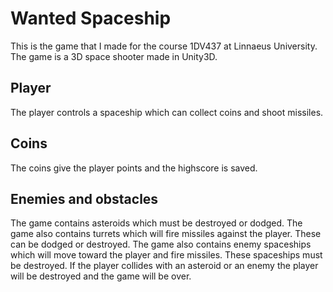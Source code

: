 # Wanted Spaceship
This is the game that I made for the course 1DV437 at Linnaeus University.
The game is a 3D space shooter made in Unity3D.

## Player
The player controls a spaceship which can collect coins and shoot missiles.

## Coins
The coins give the player points and the highscore is saved.

## Enemies and obstacles
The game contains asteroids which must be destroyed or dodged.
The game also contains turrets which will fire missiles against the player. These can be dodged or destroyed.
The game also contains enemy spaceships which will move toward the player and fire missiles. These spaceships must be destroyed.
If the player collides with an asteroid or an enemy the player will be destroyed and the game will be over.
